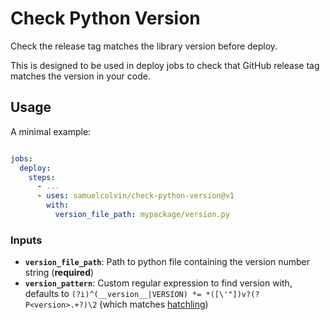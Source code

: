 # Check Python Version

Check the release tag matches the library version before deploy.

This is designed to be used in deploy jobs to check that GitHub release tag matches the version in your code.

## Usage

A minimal example:

```yaml

jobs:
  deploy:
    steps:
      - ...
      - uses: samuelcolvin/check-python-version@v1
        with:
          version_file_path: mypackage/version.py
```

### Inputs

* **`version_file_path`**: Path to python file containing the version number string (**required**)
* **`version_pattern`**: Custom regular expression to find version with,
  defaults to `(?i)^(__version__|VERSION) *= *([\'"])v?(?P<version>.+?)\2` 
  (which matches [hatchling](https://hatch.pypa.io/latest/plugins/build-hook/version/))
